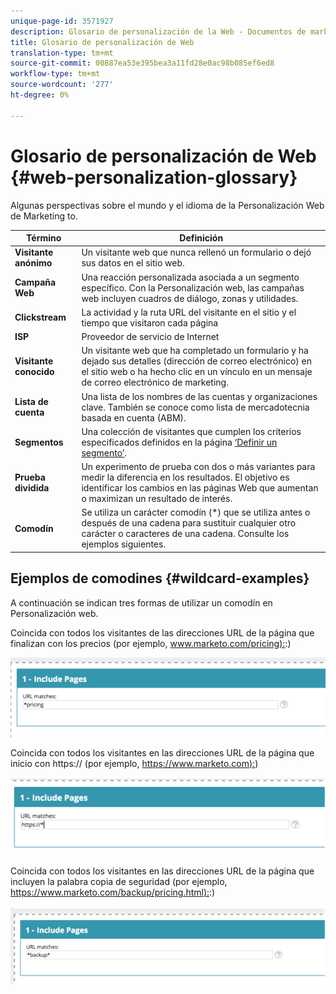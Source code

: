 ```yaml
---
unique-page-id: 3571927
description: Glosario de personalización de la Web - Documentos de marketing - Documentación del producto
title: Glosario de personalización de Web
translation-type: tm+mt
source-git-commit: 00887ea53e395bea3a11fd28e0ac98b085ef6ed8
workflow-type: tm+mt
source-wordcount: '277'
ht-degree: 0%

---
```



# Glosario de personalización de Web {#web-personalization-glossary}

Algunas perspectivas sobre el mundo y el idioma de la Personalización Web de Marketing to.

| Término | Definición |
|---|---|
| **Visitante anónimo** | Un visitante web que nunca rellenó un formulario o dejó sus datos en el sitio web. |
| **Campaña Web** | Una reacción personalizada asociada a un segmento específico. Con la Personalización web, las campañas web incluyen cuadros de diálogo, zonas y utilidades. |
| **Clickstream** | La actividad y la ruta URL del visitante en el sitio y el tiempo que visitaron cada página |
| **ISP** | Proveedor de servicio de Internet |
| **Visitante conocido** | Un visitante web que ha completado un formulario y ha dejado sus detalles (dirección de correo electrónico) en el sitio web o ha hecho clic en un vínculo en un mensaje de correo electrónico de marketing. |
| **Lista de cuenta** | Una lista de los nombres de las cuentas y organizaciones clave. También se conoce como lista de mercadotecnia basada en cuenta (ABM). |
| **Segmentos** | Una colección de visitantes que cumplen los criterios especificados definidos en la página [‘Definir un segmento’](../../../product-docs/web-personalization/using-web-segments/web-segments.md). |
| **Prueba dividida** | Un experimento de prueba con dos o más variantes para medir la diferencia en los resultados. El objetivo es identificar los cambios en las páginas Web que aumentan o maximizan un resultado de interés. |
| **Comodín** | Se utiliza un carácter comodín (*) que se utiliza antes o después de una cadena para sustituir cualquier otro carácter o caracteres de una cadena. Consulte los ejemplos siguientes. |

## Ejemplos de comodines {#wildcard-examples}

A continuación se indican tres formas de utilizar un comodín en Personalización web.

Coincida con todos los visitantes de las direcciones URL de la página que finalizan con los precios (por ejemplo, [www.marketo.com/pricing):](http://www.marketo.com/pricing):)

![](assets/wildcard-example-1.png)

Coincida con todos los visitantes en las direcciones URL de la página que inicio con https:// (por ejemplo, [https://www.marketo.com):](https://www.marketo.com))

![](assets/wildcard-example-2.png)

Coincida con todos los visitantes en las direcciones URL de la página que incluyen la palabra copia de seguridad (por ejemplo, [https://www.marketo.com/backup/pricing.html):](https://www.marketo.com/backup/pricing.html):)

![](assets/wildcard-example-3.png)

